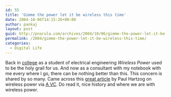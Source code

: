 ```yaml
---
id: 55
title: 'Gimme the power let it be wireless this time'
date: 2004-10-06T14:15:26+00:00
author: pankaj
layout: post
guid: http://pnarula.com/archives/2004/10/06/gimme-the-power-let-it-be-wireless-this-time/
permalink: /2004/gimme-the-power-let-it-be-wireless-this-time/
categories:
  - Digital Life
---
```

Back in <a href="http://www.pec.ac.in" onclick="_gaq.push(['_trackEvent', 'outbound-article', 'http://www.pec.ac.in', 'college']);" >college</a> as a student of electrical engineering _Wireless Power_ used to be the holy grail for us. And now as a consultant with my notebook with me every where I go, there can be nothing better than this. This concern is shared by so many. Came across this <a href="http://www.thefeature.com/user/paulbhartzog/journalentry?id=1020" onclick="_gaq.push(['_trackEvent', 'outbound-article', 'http://www.thefeature.com/user/paulbhartzog/journalentry?id=1020', 'great article']);" >great article</a> by Paul Hartzog on wireless power via <a href="http://avc.blogs.com/a_vc/2004/10/wireless_power_.html" onclick="_gaq.push(['_trackEvent', 'outbound-article', 'http://avc.blogs.com/a_vc/2004/10/wireless_power_.html', 'A VC']);" >A VC</a>. Do read it, nice history and where we are with wireless power.